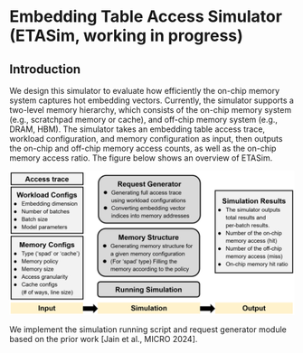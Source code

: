 # Embedding Table Access Simulator (ETASim, working in progress)

## Introduction
We design this simulator to evaluate how efficiently the on-chip memory system captures hot embedding vectors.
Currently, the simulator supports a two-level memory hierarchy, which consists of the on-chip memory system (e.g., scratchpad memory or cache), and off-chip memory system (e.g., DRAM, HBM).
The simulator takes an embedding table access trace, workload configuration, and memory configuration as input, then outputs the on-chip and off-chip memory access counts, as well as the on-chip memory access ratio.
The figure below shows an overview of ETASim.

<img src="EmbMemSim/figures/sim_overview.png" width="700"/>

We implement the simulation running script and request generator module based on the prior work [Jain et al., MICRO 2024].
